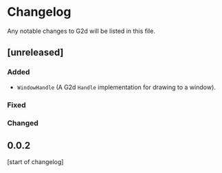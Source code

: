 # Changelog
Any notable changes to G2d will be listed in this file.

## [unreleased]
### Added
- `WindowHandle` (A G2d `Handle` implementation for drawing to a window).

### Fixed

### Changed

## 0.0.2
[start of changelog]